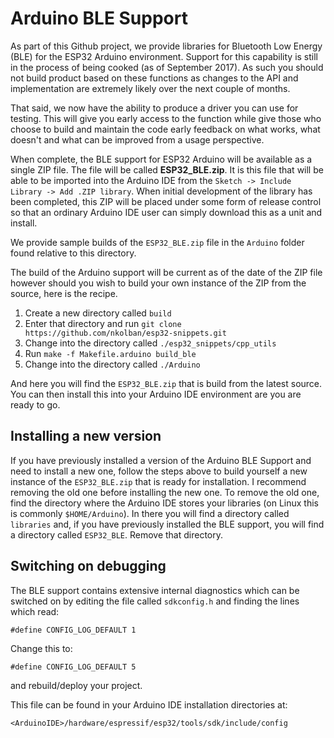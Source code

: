 # Arduino BLE Support
As part of this Github project, we provide libraries for Bluetooth Low Energy (BLE) for the ESP32 Arduino environment.  Support for this capability is still in the process of being cooked (as of September 2017).  As such you should not build product based on these functions as changes to the API and implementation are extremely likely over the next couple of months.

That said, we now have the ability to produce a driver you can use for testing.  This will give you early access to the function while give those who choose to build and maintain the code early feedback on what works, what doesn't and what can be improved from a usage perspective.

When complete, the BLE support for ESP32 Arduino will be available as a single ZIP file.  The file will be called **ESP32_BLE.zip**.  It is this file that will be able to be imported into the Arduino IDE from the `Sketch -> Include Library -> Add .ZIP library`.  When initial development of the library has been completed, this ZIP will be placed under some form of release control so that an ordinary Arduino IDE user can simply download this as a unit and install.

We provide sample builds of the `ESP32_BLE.zip` file in the `Arduino` folder found relative to this directory.

The build of the Arduino support will be current as of the date of the ZIP file however should you wish to build your own instance of the ZIP from the source, here is the recipe.

1. Create a new directory called `build`
2. Enter that directory and run `git clone https://github.com/nkolban/esp32-snippets.git`
3. Change into the directory called  `./esp32_snippets/cpp_utils`
4. Run `make -f Makefile.arduino build_ble`
5. Change into the directory called `./Arduino`

And here you will find the `ESP32_BLE.zip` that is build from the latest source.  You can then install this into your Arduino IDE environment are you are ready to go.


## Installing a new version
If you have previously installed a version of the Arduino BLE Support and need to install a new one, follow the steps above to build yourself a new instance of the `ESP32_BLE.zip` that is ready for installation.  I recommend removing the old one before installing the new one.  To remove the old one, find the directory where the Arduino IDE stores your libraries (on Linux this is commonly `$HOME/Arduino`).  In there you will find a directory called `libraries` and, if you have previously installed the BLE support, you will find a directory called `ESP32_BLE`.  Remove that directory.

## Switching on debugging
The BLE support contains extensive internal diagnostics which can be switched on by editing the file called `sdkconfig.h` and finding the lines which read:

```
#define CONFIG_LOG_DEFAULT 1
```

Change this to:

```
#define CONFIG_LOG_DEFAULT 5
```

and rebuild/deploy your project.

This file can be found in your Arduino IDE installation directories at:

```
<ArduinoIDE>/hardware/espressif/esp32/tools/sdk/include/config
```